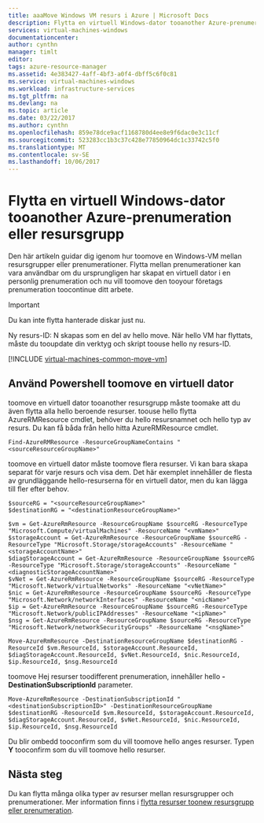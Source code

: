 ```yaml
---
title: aaaMove Windows VM resurs i Azure | Microsoft Docs
description: Flytta en virtuell Windows-dator tooanother Azure-prenumeration eller resursgrupp i hello Resource Manager-distributionsmodellen.
services: virtual-machines-windows
documentationcenter: 
author: cynthn
manager: timlt
editor: 
tags: azure-resource-manager
ms.assetid: 4e383427-4aff-4bf3-a0f4-dbff5c6f0c81
ms.service: virtual-machines-windows
ms.workload: infrastructure-services
ms.tgt_pltfrm: na
ms.devlang: na
ms.topic: article
ms.date: 03/22/2017
ms.author: cynthn
ms.openlocfilehash: 859e78dce9acf1168780d4ee8e9f6dac0e3c11cf
ms.sourcegitcommit: 523283cc1b3c37c428e77850964dc1c33742c5f0
ms.translationtype: MT
ms.contentlocale: sv-SE
ms.lasthandoff: 10/06/2017
---
```

# <a name="move-a-windows-vm-tooanother-azure-subscription-or-resource-group"></a>Flytta en virtuell Windows-dator tooanother Azure-prenumeration eller resursgrupp
Den här artikeln guidar dig igenom hur toomove en Windows-VM mellan resursgrupper eller prenumerationer. Flytta mellan prenumerationer kan vara användbar om du ursprungligen har skapat en virtuell dator i en personlig prenumeration och nu vill toomove den tooyour företags prenumeration toocontinue ditt arbete.

> [!IMPORTANT]
>Du kan inte flytta hanterade diskar just nu. 
>
>Ny resurs-ID: N skapas som en del av hello move. När hello VM har flyttats, måste du tooupdate din verktyg och skript toouse hello ny resurs-ID. 
> 
> 

[!INCLUDE [virtual-machines-common-move-vm](../../../includes/virtual-machines-common-move-vm.md)]

## <a name="use-powershell-toomove-a-vm"></a>Använd Powershell toomove en virtuell dator
toomove en virtuell dator tooanother resursgrupp måste toomake att du även flytta alla hello beroende resurser. toouse hello flytta AzureRMResource cmdlet, behöver du hello resursnamnet och hello typ av resurs. Du kan få båda från hello hitta AzureRMResource cmdlet.

    Find-AzureRMResource -ResourceGroupNameContains "<sourceResourceGroupName>"


toomove en virtuell dator måste toomove flera resurser. Vi kan bara skapa separat för varje resurs och visa dem. Det här exemplet innehåller de flesta av grundläggande hello-resurserna för en virtuell dator, men du kan lägga till fler efter behov.

    $sourceRG = "<sourceResourceGroupName>"
    $destinationRG = "<destinationResourceGroupName>"

    $vm = Get-AzureRmResource -ResourceGroupName $sourceRG -ResourceType "Microsoft.Compute/virtualMachines" -ResourceName "<vmName>"
    $storageAccount = Get-AzureRmResource -ResourceGroupName $sourceRG -ResourceType "Microsoft.Storage/storageAccounts" -ResourceName "<storageAccountName>"
    $diagStorageAccount = Get-AzureRmResource -ResourceGroupName $sourceRG -ResourceType "Microsoft.Storage/storageAccounts" -ResourceName "<diagnosticStorageAccountName>"
    $vNet = Get-AzureRmResource -ResourceGroupName $sourceRG -ResourceType "Microsoft.Network/virtualNetworks" -ResourceName "<vNetName>"
    $nic = Get-AzureRmResource -ResourceGroupName $sourceRG -ResourceType "Microsoft.Network/networkInterfaces" -ResourceName "<nicName>"
    $ip = Get-AzureRmResource -ResourceGroupName $sourceRG -ResourceType "Microsoft.Network/publicIPAddresses" -ResourceName "<ipName>"
    $nsg = Get-AzureRmResource -ResourceGroupName $sourceRG -ResourceType "Microsoft.Network/networkSecurityGroups" -ResourceName "<nsgName>"

    Move-AzureRmResource -DestinationResourceGroupName $destinationRG -ResourceId $vm.ResourceId, $storageAccount.ResourceId, $diagStorageAccount.ResourceId, $vNet.ResourceId, $nic.ResourceId, $ip.ResourceId, $nsg.ResourceId

toomove Hej resurser toodifferent prenumeration, innehåller hello **- DestinationSubscriptionId** parameter. 

    Move-AzureRmResource -DestinationSubscriptionId "<destinationSubscriptionID>" -DestinationResourceGroupName $destinationRG -ResourceId $vm.ResourceId, $storageAccount.ResourceId, $diagStorageAccount.ResourceId, $vNet.ResourceId, $nic.ResourceId, $ip.ResourceId, $nsg.ResourceId



Du blir ombedd tooconfirm som du vill toomove hello anges resurser. Typen **Y** tooconfirm som du vill toomove hello resurser.

## <a name="next-steps"></a>Nästa steg
Du kan flytta många olika typer av resurser mellan resursgrupper och prenumerationer. Mer information finns i [flytta resurser toonew resursgrupp eller prenumeration](../../resource-group-move-resources.md).    

